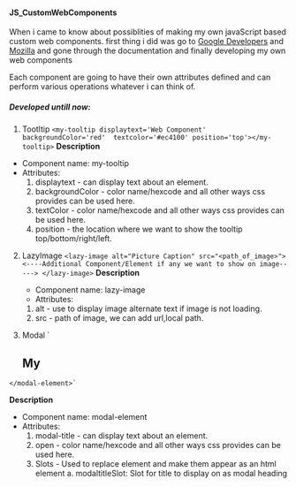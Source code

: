 ﻿#### JS_CustomWebComponents
When i came to know about possiblities of making my own javaScript based custom web components.
first thing i did was go to [Google Developers](https://developers.google.com/web/fundamentals/web-components/) and [Mozilla](https://developer.mozilla.org/en-US/docs/Web/Web_Components) and gone 
through the documentation and finally developing my own web components

Each component are going to have their own attributes defined and can perform various operations whatever i can think of.

##### Developed untill now:
   1. Tootltip 
   `<my-tooltip displaytext='Web Component' backgroundColor='red'  textcolor='#ec4100' position='top'></my-tooltip>`
   **Description**
   * Component name: my-tooltip
   * Attributes: 
      1. displaytext - can display text about an element.
      2. backgroundColor - color name/hexcode and all other ways css provides can be used here.
      3. textColor - color name/hexcode and all other ways css provides can be used here.
      4. position - the location where we want to show the tooltip top/bottom/right/left.
   
   2. LazyImage
      `<lazy-image alt="Picture Caption" src="<path_of_image>">
         <----Additional Component/Element if any we want to show on image----->
      </lazy-image>`
      **Description**
      * Component name: lazy-image
      * Attributes:
       1. alt - use to display image alternate text if image is not loading.
       2. src - path of image, we can add url,local path.

   3. Modal
      `<modal-element modal-title='My Modal' open='true'>
   		<h2 slot='modaltitleSlot'>My</h2>
   	</modal-element>`
   **Description**
   * Component name: modal-element
   * Attributes: 
      1. modal-title - can display text about an element.
      2. open - color name/hexcode and all other ways css provides can be used here.
      3. Slots - Used to replace element and make them appear as an html element
         a. modaltitleSlot: Slot for title to display on as modal heading 
